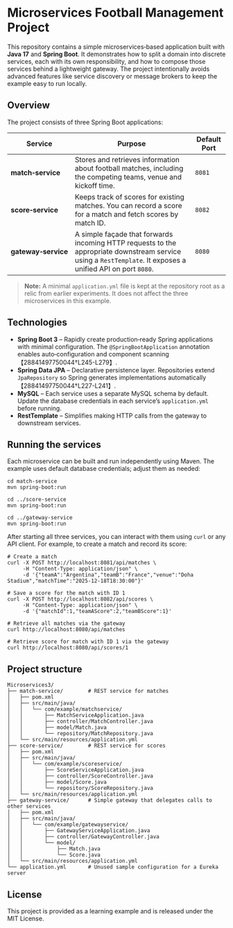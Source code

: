 # Microservices Football Management Project

This repository contains a simple microservices‑based application built with **Java 17** and **Spring Boot**.  It demonstrates how to split a domain into discrete services, each with its own responsibility, and how to compose those services behind a lightweight gateway.  The project intentionally avoids advanced features like service discovery or message brokers to keep the example easy to run locally.

## Overview

The project consists of three Spring Boot applications:

| Service | Purpose | Default Port |
|---|---|---|
| **match‑service** | Stores and retrieves information about football matches, including the competing teams, venue and kickoff time. | `8081` |
| **score‑service** | Keeps track of scores for existing matches.  You can record a score for a match and fetch scores by match ID. | `8082` |
| **gateway‑service** | A simple façade that forwards incoming HTTP requests to the appropriate downstream service using a `RestTemplate`.  It exposes a unified API on port `8080`. | `8080` |

> **Note:** A minimal `application.yml` file is kept at the repository root as a relic from earlier experiments.  It does not affect the three microservices in this example.

## Technologies

* **Spring Boot 3** – Rapidly create production‑ready Spring applications with minimal configuration.  The `@SpringBootApplication` annotation enables auto‑configuration and component scanning【28841497750044†L245-L279】.
* **Spring Data JPA** – Declarative persistence layer.  Repositories extend `JpaRepository` so Spring generates implementations automatically【28841497750044†L227-L241】.
* **MySQL** – Each service uses a separate MySQL schema by default.  Update the database credentials in each service’s `application.yml` before running.
* **RestTemplate** – Simplifies making HTTP calls from the gateway to downstream services.

## Running the services

Each microservice can be built and run independently using Maven.  The example uses default database credentials; adjust them as needed:

```
cd match-service
mvn spring-boot:run

cd ../score-service
mvn spring-boot:run

cd ../gateway-service
mvn spring-boot:run
```

After starting all three services, you can interact with them using `curl` or any API client.  For example, to create a match and record its score:

```
# Create a match
curl -X POST http://localhost:8081/api/matches \ 
     -H "Content-Type: application/json" \ 
     -d '{"teamA":"Argentina","teamB":"France","venue":"Doha Stadium","matchTime":"2025-12-18T18:30:00"}'

# Save a score for the match with ID 1
curl -X POST http://localhost:8082/api/scores \ 
     -H "Content-Type: application/json" \ 
     -d '{"matchId":1,"teamAScore":2,"teamBScore":1}'

# Retrieve all matches via the gateway
curl http://localhost:8080/api/matches

# Retrieve score for match with ID 1 via the gateway
curl http://localhost:8080/api/scores/1
```

## Project structure

```
Microservices3/
├── match-service/        # REST service for matches
│   ├── pom.xml
│   ├── src/main/java/
│   │   └── com/example/matchservice/
│   │       ├── MatchServiceApplication.java
│   │       ├── controller/MatchController.java
│   │       ├── model/Match.java
│   │       └── repository/MatchRepository.java
│   └── src/main/resources/application.yml
├── score-service/        # REST service for scores
│   ├── pom.xml
│   ├── src/main/java/
│   │   └── com/example/scoreservice/
│   │       ├── ScoreServiceApplication.java
│   │       ├── controller/ScoreController.java
│   │       ├── model/Score.java
│   │       └── repository/ScoreRepository.java
│   └── src/main/resources/application.yml
├── gateway-service/      # Simple gateway that delegates calls to other services
│   ├── pom.xml
│   ├── src/main/java/
│   │   └── com/example/gatewayservice/
│   │       ├── GatewayServiceApplication.java
│   │       ├── controller/GatewayController.java
│   │       └── model/
│   │           ├── Match.java
│   │           └── Score.java
│   └── src/main/resources/application.yml
└── application.yml       # Unused sample configuration for a Eureka server
```

## License

This project is provided as a learning example and is released under the MIT License.
